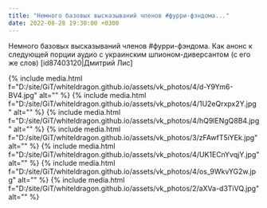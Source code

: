 ```yaml
---
title: "Немного базовых высказываний членов #фурри-фэндома..."
date: 2022-08-28 19:30:00 +0300
---
```


Немного базовых высказываний членов #фурри-фэндома. Как анонс к следующей порции аудио с украинским шпионом-диверсантом (с его же слов) [id87403120|Дмитрий Лис]


{% include media.html f="D:/site/GiT/whiteldragon.github.io/assets/vk_photos/4/d-Y9Ym6-BV4.jpg" alt="" %}
{% include media.html f="D:/site/GiT/whiteldragon.github.io/assets/vk_photos/4/1U2eQrxpx2Y.jpg" alt="" %}
{% include media.html f="D:/site/GiT/whiteldragon.github.io/assets/vk_photos/4/hQ9lENgQ8B4.jpg" alt="" %}
{% include media.html f="D:/site/GiT/whiteldragon.github.io/assets/vk_photos/3/zFAwfT5iYEk.jpg" alt="" %}
{% include media.html f="D:/site/GiT/whiteldragon.github.io/assets/vk_photos/4/UK1ECnYvqjY.jpg" alt="" %}
{% include media.html f="D:/site/GiT/whiteldragon.github.io/assets/vk_photos/4/os_9WkvYG2w.jpg" alt="" %}
{% include media.html f="D:/site/GiT/whiteldragon.github.io/assets/vk_photos/2/aXVa-d3TiVQ.jpg" alt="" %}
